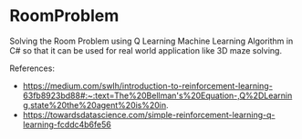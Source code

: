 # RoomProblem

Solving the Room Problem using Q Learning Machine Learning Algorithm in C# so that it can be used for real world application like 3D maze solving.

References:
- https://medium.com/swlh/introduction-to-reinforcement-learning-63fb8923bd88#:~:text=The%20Bellman's%20Equation-,Q%2DLearning,state%20the%20agent%20is%20in.
- https://towardsdatascience.com/simple-reinforcement-learning-q-learning-fcddc4b6fe56
